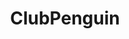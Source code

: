 ---
title: ClubPenguin
crosslinks:
- placestart
- catalunya
- livven
- REEEEEE
- FanFiction
- DestinyTheGame
- gaming
- TheBlueCorner
- commentgore
- teenagers
- videos
- place
- Toontown
- FilthyFrank
- wallpapers
- theydidthefuckyou
- factorio
- autotldr
---